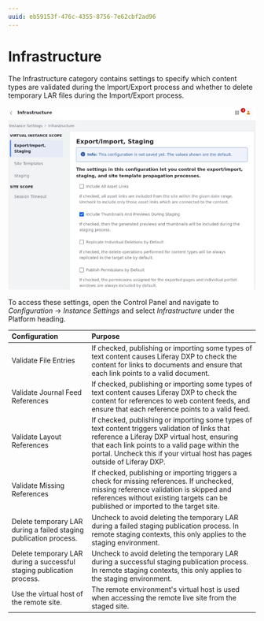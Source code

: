 ```yaml
---
uuid: eb59153f-476c-4355-8756-7e62cbf2ad96
---
```

#  Infrastructure

The Infrastructure category contains settings to specify which content types are validated during the Import/Export process and whether to delete temporary LAR files during the Import/Export process. 

![Configure the Import Export settings at the Virtual Instance scope.](./infrastructure/images/01.png)

To access these settings, open the Control Panel and navigate to *Configuration* &rarr; *Instance Settings* and select *Infrastructure* under the Platform heading. 

| Configuration | Purpose |
| :--- | :--- |
| Validate File Entries | If checked, publishing or importing some types of text content causes Liferay DXP to check the content for links to documents and ensure that each link points to a valid document. |
| Validate Journal Feed References | If checked, publishing or importing some types of text content causes Liferay DXP to check the content for references to web content feeds, and ensure that each reference points to a valid feed. |
| Validate Layout References | If checked, publishing or importing some types of text content triggers validation of links that reference a Liferay DXP virtual host, ensuring that each link points to a valid page within the portal. Uncheck this if your virtual host has pages outside of Liferay DXP. |
| Validate Missing References | If checked, publishing or importing triggers a check for missing references. If unchecked, missing reference validation is skipped and references without existing targets can be published or imported to the target site. |
| Delete temporary LAR during a failed staging publication process. | Uncheck to avoid deleting the temporary LAR during a failed staging publication process. In remote staging contexts, this only applies to the staging environment. |
| Delete temporary LAR during a successful staging publication process. | Uncheck to avoid deleting the temporary LAR during a successful staging publication process. In remote staging contexts, this only applies to the staging environment. |
| Use the virtual host of the remote site. | The remote environment's virtual host is used when accessing the remote live site from the staged site. |
